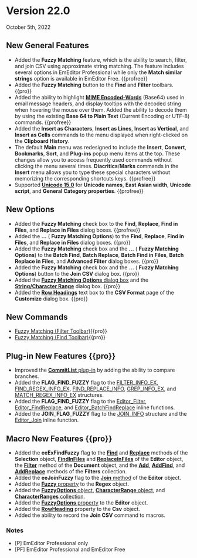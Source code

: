 # Version 22.0

October 5th, 2022

## New General Features

- Added the **Fuzzy Matching** feature, which is the ability to search, filter, and join CSV using approximate string matching. The feature includes several options in EmEditor Professional while only the **Match similar strings** option is available in EmEditor Free. {{profree}}
- Added the **Fuzzy Matching** button to the **Find** and **Filter** toolbars. {{pro}}
- Added the ability to highlight **[MIME Encoded-Words](https://en.wikipedia.org/wiki/MIME#Encoded-Word)** (Base64) used in email message headers, and display tooltips with the decoded string when hovering the mouse over them. Added the ability to decode them by using the existing **Base 64 to Plain Text** (Current Encoding or UTF-8) commands. {{profree}}
- Added the **Insert as Characters**, **Insert as Lines**, **Insert as Vertical**, and **Insert as Cells** commands to the menu displayed when right-clicked on the **Clipboard History**.
- The default **Main** menu was redesigned to include the **Insert**, **Convert**, **Bookmarks**, **Sort**, and **Plug-ins** popup menu items at the top. These changes allow you to access frequently used commands without clicking the menu several times. **Diacritics**/**Marks** commands in the **Insert** menu allows you to type these special characters without memorizing the corresponding shortcuts keys. {{profree}}
- Supported **[Unicode 15.0](http://blog.unicode.org/2022/09/announcing-unicode-standard-version-150.html)** for **Unicode names**, **East Asian width**, **Unicode script**, and **General Category properties**. {{profree}}

## New Options

- Added the **Fuzzy Matching** check box to the **Find**, **Replace**, **Find in Files**, and **Replace in Files** dialog boxes. {{profree}}
- Added the **...** ( **Fuzzy Matching Options**) to the **Find**, **Replace**, **Find in Files**, and **Replace in Files** dialog boxes. {{pro}}
- Added the **Fuzzy Matching** check box and the **...** ( **Fuzzy Matching Options**) to the **Batch Find**, **Batch Replace**, **Batch Find in Files**, **Batch Replace in Files**, and **Advanced Filter** dialog boxes. {{pro}}
- Added the **Fuzzy Matching** check box and the **...** ( **Fuzzy Matching Options**) button to the **Join CSV** dialog box. {{pro}}
- Added the [**Fuzzy Matching Options** dialog box](../dlg/fuzzy_options/index) and the **[String/Character Range](../dlg/fuzzy_options/str_char_range/index)** dialog box. {{pro}}
- Added the [**Row Headings**](../dlg/customize/csv/index) text box to the **CSV Format** page of the **Customize** dialog box. {{pro}}

## New Commands

- [Fuzzy Matching (Filter Toolbar)](../cmd/search/filterbar_fuzzy){{pro}}
- [Fuzzy Matching (Find Toolbar)](../cmd/search/findbar_fuzzy){{pro}}

## Plug-in New Features {{pro}}

- Improved the [**CommitList** plug-in](../howto/plugin/plugin_commit_list) by adding the ability to compare branches.
- Added the **FLAG\_FIND\_FUZZY** flag to the [FILTER\_INFO\_EX](../plugin/structure/filter_info_ex), [FIND\_REGEX\_INFO\_EX](../plugin/structure/find_regex_info_ex), [FIND\_REPLACE\_INFO](../plugin/structure/find_replace_info), [GREP\_INFO\_EX](../plugin/structure/grep_info_ex), and [MATCH\_REGEX\_INFO\_EX](../plugin/structure/match_regex_info_ex) structures.
- Added the **FLAG\_FIND\_FUZZY** flag to the [Editor\_Filter](../plugin/macro/editor_filter), [Editor\_FindReplace](../plugin/macro/editor_findreplace), and [Editor\_BatchFindReplace](../plugin/macro/editor_batchfindreplace) inline functions.
- Added the **JOIN\_FLAG\_FUZZY** flag to the [JOIN\_INFO](../plugin/structure/join_info) structure and the [Editor\_Join](../plugin/macro/editor_join) inline function.

## Macro New Features {{pro}}

- Added the **eeExFindFuzzy** flag to the [**Find**](../macro/selection/selection_find) and [**Replace**](../macro/selection/selection_replace) methods of the **Selection** object, **[FindInFiles](../macro/editor/editor_findinfiles)** and **[ReplaceInFiles](../macro/editor/editor_replaceinfiles)** of the **Editor** object, the [**Filter**](../macro/document/filter) method of the **Document** object, and the [**Add**](../macro/filters/add), [**AddFind**](../macro/filters/add_find), and [**AddReplace**](../macro/filters/add_replace) methods of the **Filters** collection.
- Added the **eeJoinFuzzy** flag to the [**Join** method](../macro/editor/join) of the **Editor** object.
- Added the [**Fuzzy** property](../macro/regex/fuzzy) to the **Regex** object.
- Added the [**FuzzyOptions** object](../macro/fuzzy_options/index), [**CharacterRange** object](../macro/character_range/index), and [**CharacterRanges** collection](../macro/character_ranges/index).
- Added the [**FuzzyOptions** property](../macro/editor/fuzzy_options) to the **Editor** object.
- Added the [**RowHeading**](../macro/csv/row_heading) property to the **Csv** object.
- Added the ability to record the **Join CSV** command to macros.

### Notes

- \[P\] EmEditor Professional only
- \[PF\] EmEditor Professional and EmEditor Free
